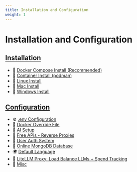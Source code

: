 ```yaml
---
title: Installation and Configuration
weight: 1
---
```


# Installation and Configuration

## **[Installation](./installation/index.md)**

  * 🐳 [Docker Compose Install (Recommended)](./installation/docker_compose_install.md)
  * 🦦 [Container Install (podman)](./installation/container_install.md)
  * 🐧 [Linux Install](./installation/linux_install.md) 
  * 🍎 [Mac Install](./installation/mac_install.md) 
  * 💙 [Windows Install](./installation/windows_install.md) 

## **[Configuration](./configuration/index.md)**

  * ⚙️ [.env Configuration](./configuration/dotenv.md) 
  * 🐋 [Docker Override File](./configuration/docker_override.md)
  * 🤖 [AI Setup](./configuration/ai_setup.md)
  * 💸 [Free APIs - Reverse Proxies](./configuration/free_ai_apis.md) 
  * 🛂 [User Auth System](./configuration/user_auth_system.md) 
  * 🍃 [Online MongoDB Database](./configuration/mongodb.md) 
  * 🌍 [Default Language](./configuration/default_language.md) 
  * 🚅 [LiteLLM Proxy: Load Balance LLMs + Spend Tracking](./configuration/litellm.md)
  * 🌛 [Misc](./configuration/misc.md)
